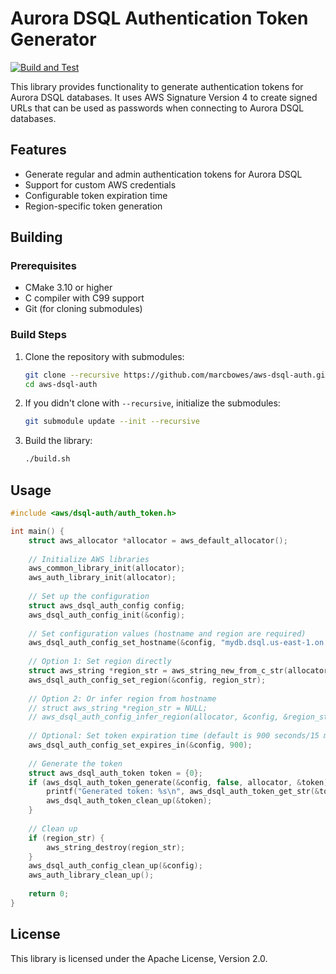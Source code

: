 # Aurora DSQL Authentication Token Generator

[![Build and Test](https://github.com/marcbowes/aws-dsql-auth/actions/workflows/build-and-test.yml/badge.svg)](https://github.com/marcbowes/aws-dsql-auth/actions/workflows/build-and-test.yml)

This library provides functionality to generate authentication tokens for Aurora DSQL databases. It uses AWS Signature Version 4 to create signed URLs that can be used as passwords when connecting to Aurora DSQL databases.

## Features

- Generate regular and admin authentication tokens for Aurora DSQL
- Support for custom AWS credentials
- Configurable token expiration time
- Region-specific token generation

## Building

### Prerequisites

- CMake 3.10 or higher
- C compiler with C99 support
- Git (for cloning submodules)

### Build Steps

1. Clone the repository with submodules:
   ```bash
   git clone --recursive https://github.com/marcbowes/aws-dsql-auth.git
   cd aws-dsql-auth
   ```

2. If you didn't clone with `--recursive`, initialize the submodules:
   ```bash
   git submodule update --init --recursive
   ```

3. Build the library:
   ```bash
   ./build.sh
   ```

## Usage

```c
#include <aws/dsql-auth/auth_token.h>

int main() {
    struct aws_allocator *allocator = aws_default_allocator();
    
    // Initialize AWS libraries
    aws_common_library_init(allocator);
    aws_auth_library_init(allocator);
    
    // Set up the configuration
    struct aws_dsql_auth_config config;
    aws_dsql_auth_config_init(&config);
    
    // Set configuration values (hostname and region are required)
    aws_dsql_auth_config_set_hostname(&config, "mydb.dsql.us-east-1.on.aws");
    
    // Option 1: Set region directly
    struct aws_string *region_str = aws_string_new_from_c_str(allocator, "us-east-1");
    aws_dsql_auth_config_set_region(&config, region_str);
    
    // Option 2: Or infer region from hostname
    // struct aws_string *region_str = NULL;
    // aws_dsql_auth_config_infer_region(allocator, &config, &region_str);
    
    // Optional: Set token expiration time (default is 900 seconds/15 minutes)
    aws_dsql_auth_config_set_expires_in(&config, 900);
    
    // Generate the token
    struct aws_dsql_auth_token token = {0};
    if (aws_dsql_auth_token_generate(&config, false, allocator, &token) == AWS_OP_SUCCESS) {
        printf("Generated token: %s\n", aws_dsql_auth_token_get_str(&token));
        aws_dsql_auth_token_clean_up(&token);
    }
    
    // Clean up
    if (region_str) {
        aws_string_destroy(region_str);
    }
    aws_dsql_auth_config_clean_up(&config);
    aws_auth_library_clean_up();
    
    return 0;
}
```

## License

This library is licensed under the Apache License, Version 2.0.
